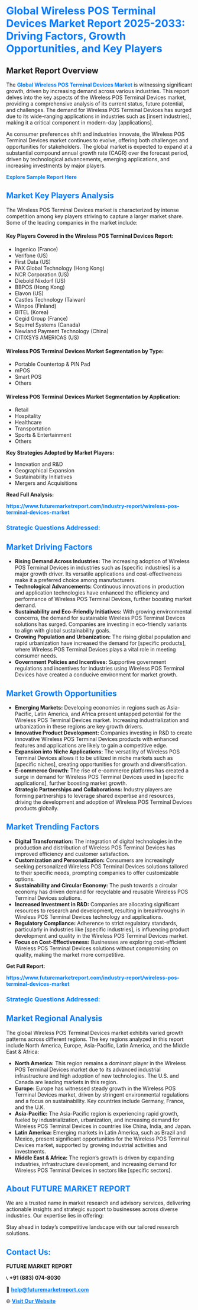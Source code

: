 <h1 style="color: #007BFF;">Global Wireless POS Terminal Devices Market Report 2025-2033: Driving Factors, Growth Opportunities, and Key Players</h1>

<section id="overview">
<h2>Market Report Overview</h2>
<p>The <a href="https://www.futuremarketreport.com/industry-report/wireless-pos-terminal-devices-market" style="color: #007BFF; text-decoration: none;"><strong>Global Wireless POS Terminal Devices Market</strong></a> is witnessing significant growth, driven by increasing demand across various industries. This report delves into the key aspects of the Wireless POS Terminal Devices market, providing a comprehensive analysis of its current status, future potential, and challenges. The demand for Wireless POS Terminal Devices has surged due to its wide-ranging applications in industries such as [insert industries], making it a critical component in modern-day [applications].</p>
<p>As consumer preferences shift and industries innovate, the Wireless POS Terminal Devices market continues to evolve, offering both challenges and opportunities for stakeholders. The global market is expected to expand at a substantial compound annual growth rate (CAGR) over the forecast period, driven by technological advancements, emerging applications, and increasing investments by major players.</p>
</section>

<section id="overview">
<p><a href="https://www.futuremarketreport.com/request-sample/reportId=85106" style="color: #007BFF; text-decoration: none;"><strong>Explore Sample Report Here</strong></a></p>
</section>

<section id="key-players">
<h2 style="color: #007BFF;">Market Key Players Analysis</h2>
<p>The Wireless POS Terminal Devices market is characterized by intense competition among key players striving to capture a larger market share. Some of the leading companies in the market include:</p>
<h4>Key Players Covered in the Wireless POS Terminal Devices Report:</h4>
<ul><li>Ingenico (France)</li><li>Verifone (US)</li><li>First Data (US)</li><li>PAX Global Technology (Hong Kong)</li><li>NCR Corporation (US)</li><li>Diebold Nixdorf (US)</li><li>BBPOS (Hong Kong)</li><li>Elavon (US)</li><li>Castles Technology (Taiwan)</li><li>Winpos (Finland)</li><li>BITEL (Korea)</li><li>Cegid Group (France)</li><li>Squirrel Systems (Canada)</li><li>Newland Payment Technology (China)</li><li>CITIXSYS AMERICAS (US)</li></ul>
<h4>Wireless POS Terminal Devices Market Segmentation by Type:</h4>
<ul><li>Portable Countertop &amp; PIN Pad</li><li>mPOS</li><li>Smart POS</li><li>Others</li></ul>

<h4>Wireless POS Terminal Devices Market Segmentation by Application:</h4>
<ul><li>Retail</li><li>Hospitality</li><li>Healthcare</li><li>Transportation</li><li>Sports &amp; Entertainment</li><li>Others</li></ul>
<p><strong>Key Strategies Adopted by Market Players:</strong></p>
<ul>
<li>Innovation and R&D</li>
<li>Geographical Expansion</li>
<li>Sustainability Initiatives</li>
<li>Mergers and Acquisitions</li>
</ul>
</section>

<section>
<p><strong>Read Full Analysis: </strong></p><a href="https://www.futuremarketreport.com/industry-report/wireless-pos-terminal-devices-market" style="color: #007BFF; text-decoration: none;"><strong>https://www.futuremarketreport.com/industry-report/wireless-pos-terminal-devices-market</strong></a>
<h3 style="color: #007BFF;">Strategic Questions Addressed:</h3>
</section>

<section id="driving-factors">
<h2 style="color: #007BFF;">Market Driving Factors</h2>
<ul>
<li><strong>Rising Demand Across Industries:</strong> The increasing adoption of Wireless POS Terminal Devices in industries such as [specific industries] is a major growth driver. Its versatile applications and cost-effectiveness make it a preferred choice among manufacturers.</li>
<li><strong>Technological Advancements:</strong> Continuous innovations in production and application technologies have enhanced the efficiency and performance of Wireless POS Terminal Devices, further boosting market demand.</li>
<li><strong>Sustainability and Eco-Friendly Initiatives:</strong> With growing environmental concerns, the demand for sustainable Wireless POS Terminal Devices solutions has surged. Companies are investing in eco-friendly variants to align with global sustainability goals.</li>
<li><strong>Growing Population and Urbanization:</strong> The rising global population and rapid urbanization have increased the demand for [specific products], where Wireless POS Terminal Devices plays a vital role in meeting consumer needs.</li>
<li><strong>Government Policies and Incentives:</strong> Supportive government regulations and incentives for industries using Wireless POS Terminal Devices have created a conducive environment for market growth.</li>
</ul>
</section>

<section id="growth-opportunities">
<h2 style="color: #007BFF;">Market Growth Opportunities</h2>
<ul>
<li><strong>Emerging Markets:</strong> Developing economies in regions such as Asia-Pacific, Latin America, and Africa present untapped potential for the Wireless POS Terminal Devices market. Increasing industrialization and urbanization in these regions are key growth drivers.</li>
<li><strong>Innovative Product Development:</strong> Companies investing in R&D to create innovative Wireless POS Terminal Devices products with enhanced features and applications are likely to gain a competitive edge.</li>
<li><strong>Expansion into Niche Applications:</strong> The versatility of Wireless POS Terminal Devices allows it to be utilized in niche markets such as [specific niches], creating opportunities for growth and diversification.</li>
<li><strong>E-commerce Growth:</strong> The rise of e-commerce platforms has created a surge in demand for Wireless POS Terminal Devices used in [specific applications], further boosting market growth.</li>
<li><strong>Strategic Partnerships and Collaborations:</strong> Industry players are forming partnerships to leverage shared expertise and resources, driving the development and adoption of Wireless POS Terminal Devices products globally.</li>
</ul>
</section>

<section id="trending-factors">
<h2 style="color: #007BFF;">Market Trending Factors</h2>
<ul>
<li><strong>Digital Transformation:</strong> The integration of digital technologies in the production and distribution of Wireless POS Terminal Devices has improved efficiency and customer satisfaction.</li>
<li><strong>Customization and Personalization:</strong> Consumers are increasingly seeking personalized Wireless POS Terminal Devices solutions tailored to their specific needs, prompting companies to offer customizable options.</li>
<li><strong>Sustainability and Circular Economy:</strong> The push towards a circular economy has driven demand for recyclable and reusable Wireless POS Terminal Devices solutions.</li>
<li><strong>Increased Investment in R&D:</strong> Companies are allocating significant resources to research and development, resulting in breakthroughs in Wireless POS Terminal Devices technology and applications.</li>
<li><strong>Regulatory Compliance:</strong> Adherence to strict regulatory standards, particularly in industries like [specific industries], is influencing product development and quality in the Wireless POS Terminal Devices market.</li>
<li><strong>Focus on Cost-Effectiveness:</strong> Businesses are exploring cost-efficient Wireless POS Terminal Devices solutions without compromising on quality, making the market more competitive.</li>
</ul>
</section>

<section>
<p><strong>Get Full Report: </strong></p><a href="https://www.futuremarketreport.com/industry-report/wireless-pos-terminal-devices-market" style="color: #007BFF; text-decoration: none;"><strong>https://www.futuremarketreport.com/industry-report/wireless-pos-terminal-devices-market</strong></a>
<h3 style="color: #007BFF;">Strategic Questions Addressed:</h3>
</section>


<section id="regional-analysis">
<h2 style="color: #007BFF;">Market Regional Analysis</h2>
<p>The global Wireless POS Terminal Devices market exhibits varied growth patterns across different regions. The key regions analyzed in this report include North America, Europe, Asia-Pacific, Latin America, and the Middle East & Africa:</p>
<ul>
<li><strong>North America:</strong> This region remains a dominant player in the Wireless POS Terminal Devices market due to its advanced industrial infrastructure and high adoption of new technologies. The U.S. and Canada are leading markets in this region.</li>
<li><strong>Europe:</strong> Europe has witnessed steady growth in the Wireless POS Terminal Devices market, driven by stringent environmental regulations and a focus on sustainability. Key countries include Germany, France, and the U.K.</li>
<li><strong>Asia-Pacific:</strong> The Asia-Pacific region is experiencing rapid growth, fueled by industrialization, urbanization, and increasing demand for Wireless POS Terminal Devices in countries like China, India, and Japan.</li>
<li><strong>Latin America:</strong> Emerging markets in Latin America, such as Brazil and Mexico, present significant opportunities for the Wireless POS Terminal Devices market, supported by growing industrial activities and investments.</li>
<li><strong>Middle East & Africa:</strong> The region’s growth is driven by expanding industries, infrastructure development, and increasing demand for Wireless POS Terminal Devices in sectors like [specific sectors].</li>
</ul>
</section>

<footer>
<h2 style="color: #007BFF;">About FUTURE MARKET REPORT</h2>
<p>We are a trusted name in market research and advisory services, delivering actionable insights and strategic support to businesses across diverse industries. Our expertise lies in offering:</p>

<p>Stay ahead in today’s competitive landscape with our tailored research solutions.</p>

<h2 style="color: #007BFF;">Contact Us:</h2>
<p><strong>FUTURE MARKET REPORT</strong></p>
<p>📞 <strong>+91 (883) 074-8030</strong></p>
<p>📧 <strong><a href="mailto:help@futuremarketreport.com" style="color: #007BFF;">help@futuremarketreport.com</a></strong></p>
<p>🌐 <strong><a href="https://www.futuremarketreport.com/" style="color: #007BFF;">Visit Our Website</a></strong></p>
</footer>